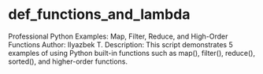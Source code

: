 # def_functions_and_lambda

Professional Python Examples: Map, Filter, Reduce, and High-Order Functions
Author: Ilyazbek T.
Description:
This script demonstrates 5 examples of using Python built-in functions
such as map(), filter(), reduce(), sorted(), and higher-order functions.
